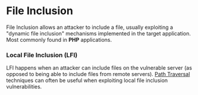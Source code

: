 # File Inclusion

File Inclusion allows an attacker to include a file, usually exploiting a "dynamic file inclusion" mechanisms implemented in the target application. Most commonly found in **PHP** applications.

### Local File Inclusion (LFI)

LFI happens when an attacker can include files on the vulnerable server (as opposed to being able to include files from remote servers). [Path Traversal](path-traversal.md) techniques can often be useful when exploiting local file inclusion vulnerabilities.
